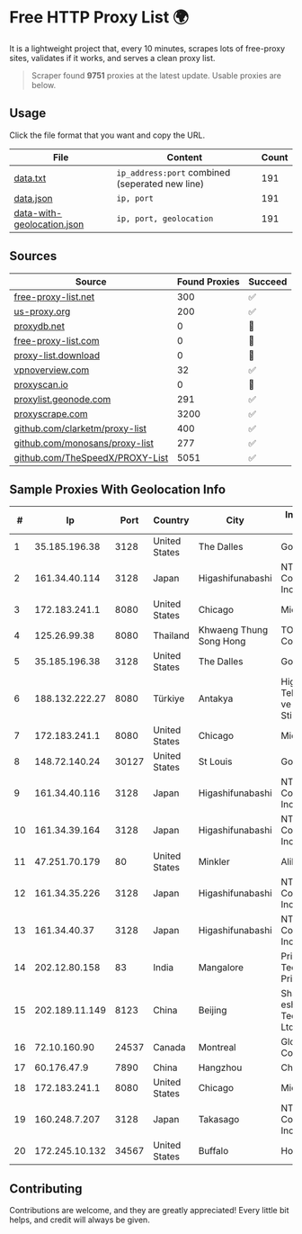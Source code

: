 
# Free HTTP Proxy List 🌍

It is a lightweight project that, every 10 minutes, scrapes lots of free-proxy sites, validates if it works, and serves a clean proxy list.


> Scraper found **9751** proxies at the latest update. Usable proxies are below.

## Usage

Click the file format that you want and copy the URL.


|File|Content|Count|
|----|-------|-----|
|[data.txt](https://raw.githubusercontent.com/themiralay/Proxy-List-World/master/data.txt)|`ip_address:port` combined (seperated new line)|191|
|[data.json](https://raw.githubusercontent.com/themiralay/Proxy-List-World/master/data.json)|`ip, port`|191|
|[data-with-geolocation.json](https://raw.githubusercontent.com/themiralay/Proxy-List-World/master/data-with-geolocation.json)|`ip, port, geolocation`|191|

## Sources

|Source|Found Proxies|Succeed|
|------|-------------|-------|
|[free-proxy-list.net](https://free-proxy-list.net)|300|✅|
|[us-proxy.org](https://www.us-proxy.org)|200|✅|
|[proxydb.net](http://proxydb.net)|0|🚫|
|[free-proxy-list.com](https://free-proxy-list.com/?page=&port=&type%5B%5D=http&type%5B%5D=https&up_time=0&search=Search)|0|🚫|
|[proxy-list.download](https://www.proxy-list.download/HTTP)|0|🚫|
|[vpnoverview.com](https://vpnoverview.com/privacy/anonymous-browsing/free-proxy-servers)|32|✅|
|[proxyscan.io](https://www.proxyscan.io)|0|🚫|
|[proxylist.geonode.com](https://proxylist.geonode.com/api/proxy-list?limit=300&page=1&sort_by=lastChecked&sort_type=desc&protocols=http,https)|291|✅|
|[proxyscrape.com](https://api.proxyscrape.com/v2/?request=displayproxies&protocol=http&timeout=10000&country=all&ssl=all&anonymity=all)|3200|✅|
|[github.com/clarketm/proxy-list](https://raw.githubusercontent.com/clarketm/proxy-list/master/proxy-list-raw.txt)|400|✅|
|[github.com/monosans/proxy-list](https://raw.githubusercontent.com/monosans/proxy-list/main/proxies/http.txt)|277|✅|
|[github.com/TheSpeedX/PROXY-List](https://raw.githubusercontent.com/TheSpeedX/PROXY-List/master/http.txt)|5051|✅|


## Sample Proxies With Geolocation Info

|#|Ip|Port|Country|City|Internet Service Provider|
|-|--|----|-------|----|-------------------------|
|1|35.185.196.38|3128|United States|The Dalles|Google LLC|
|2|161.34.40.114|3128|Japan|Higashifunabashi|NTT PC Communications, Inc.|
|3|172.183.241.1|8080|United States|Chicago|Microsoft|
|4|125.26.99.38|8080|Thailand|Khwaeng Thung Song Hong|TOT Public Company Limited|
|5|35.185.196.38|3128|United States|The Dalles|Google LLC|
|6|188.132.222.27|8080|Türkiye|Antakya|High Speed Telekomunikasyon ve Hab. Hiz. Ltd. Sti.|
|7|172.183.241.1|8080|United States|Chicago|Microsoft|
|8|148.72.140.24|30127|United States|St Louis|GoDaddy.com|
|9|161.34.40.116|3128|Japan|Higashifunabashi|NTT PC Communications, Inc.|
|10|161.34.39.164|3128|Japan|Higashifunabashi|NTT PC Communications, Inc.|
|11|47.251.70.179|80|United States|Minkler|Alibaba Cloud LLC|
|12|161.34.35.226|3128|Japan|Higashifunabashi|NTT PC Communications, Inc.|
|13|161.34.40.37|3128|Japan|Higashifunabashi|NTT PC Communications, Inc.|
|14|202.12.80.158|83|India|Mangalore|Prisac Aviation Technologies Private Limited|
|15|202.189.11.149|8123|China|Beijing|Shandong eshinton Network Technology Co., Ltd.|
|16|72.10.160.90|24537|Canada|Montreal|GloboTech Communications|
|17|60.176.47.9|7890|China|Hangzhou|Chinanet|
|18|172.183.241.1|8080|United States|Chicago|Microsoft|
|19|160.248.7.207|3128|Japan|Takasago|NTT PC Communications, Inc.|
|20|172.245.10.132|34567|United States|Buffalo|HostPapa|



## Contributing

Contributions are welcome, and they are greatly appreciated! Every
little bit helps, and credit will always be given.

